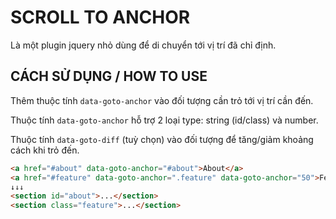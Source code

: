 # SCROLL TO ANCHOR

Là một plugin jquery nhỏ dùng để di chuyển tới vị trí đã chỉ định.

## CÁCH SỬ DỤNG / HOW TO USE

Thêm thuộc tính `data-goto-anchor` vào đối tượng cần trỏ tới vị trí cần đến.

Thuộc tính `data-goto-anchor` hỗ trợ 2 loại type: string (id/class) và number.

Thuộc tính `data-goto-diff` (tuỳ chọn) vào đối tượng để tăng/giảm khoảng cách khi trỏ đến.

``` html
<a href="#about" data-goto-anchor="#about">About</a>
<a href="#feature" data-goto-anchor=".feature" data-goto-anchor="50">Feature</a>
↓↓↓
<section id="about">...</section>
<section class="feature">...</section>
```
